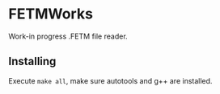 # FETMWorks

Work-in progress .FETM file reader.

## Installing

Execute `make all`, make sure autotools and g++ are installed.
